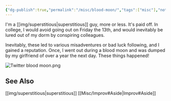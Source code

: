 ```yaml
---
{"dg-publish":true,"permalink":"/misc/blood-moon/","tags":["misc"],"noteIcon":1}
---
```



I'm a [[img/superstitious\|superstitious]] guy, more or less. It's paid off. In college, I would avoid going out on Friday the 13th, and would inevitably be lured out of my dorm by conspiring colleagues. 

Inevitably, these led to various misadventures or bad luck following, and I gained a reputation. Once, I went out during a blood moon and was dumped by my girlfriend of over a year the next day. These things happened!

![Twitter blood moon.png](/img/user/img/Twitter%20blood%20moon.png)

## See Also
[[img/superstitious\|superstitious]]
[[Misc/Improv#Aside\|Improv#Aside]]